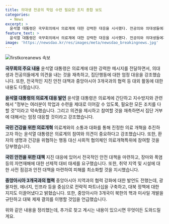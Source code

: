 ```yaml
---
title: 의대생 전공의 학업 수련 필요한 조치 종합 보도
categories:
  - News
excerpt: >
  윤석열 대통령은 국무회의에서 의료계에 대한 강력한 대응을 시사했다. 전공의와 의대생들에게 복귀를 권고하며 의견을 경청하겠다고 약속했으며, 불법행위에는 엄정 대처할 것이라고 밝혔다. 또한 의료개혁을 위해서는 의료계의 참여가 필요하다고 강조하고, 중앙아시아 국빈방문에서 대북정책 지지도 확보했다고 전했다. 폭염과 장마 등 재난에 대한 대비도 요청했다.
feature_text: >
  윤석열 대통령은 국무회의에서 의료계에 대한 강력한 대응을 시사했다. 전공의와 의대생들에게 복귀를 권고하며 의견을 경청하겠다고 약속했으며, 불법행위에는 엄정 대처할 것이라고 밝혔다. 또한 의료개혁을 위해서는 의료계의 참여가 필요하다고 강조하고, 중앙아시아 국빈방문에서 대북정책 지지도 확보했다고 전했다. 폭염과 장마 등 재난에 대한 대비도 요청했다.
image: 'https://newsdao.kr/res/images/meta/newsdao_breakingnews.jpg'
---
```


<p><img src="https://newsdao.kr/res/images/meta/newsdao_breakingnews.jpg" alt="firstkoreanews 속보" /></p>

<p><b><span style="background-color: #21538527;">국무회의 주요 내용</span></b>
윤석열 대통령은 의료계에 대한 강력한 메시지를 전달하면서, 의대생과 전공의들에게 의견을 내는 것을 재촉하고, 집단행동에 대한 엄정 대응을 강조했습니다. 또한, 전국적인 지진 안전 대책과 중앙아시아 3개국과의 협력 등 대외 활동에 대한 내용도 다뤘습니다.</p>

<p><b><span style="background-color: #21538527;">윤석열 대통령의 의료계 대응 발언</span></b>
윤석열 대통령은 의료계에 간단하고 지수방지와 관련해서 "정부는 여러분이 학업과 수련을 제대로 이어갈 수 있도록, 필요한 모든 조치를 다 할 것"이라고 약속했습니다. 그리고 의견을 제시하고 참여할 것을 재촉하면서 집단 거부에 대해서는 엄정 대응할 것이라고 강조했습니다.</p>

<p><b><span style="background-color: #21538527;">국민 건강을 위한 의료개혁</span></b>
의료계와의 소통과 대화를 통해 진정한 의료 개혁을 추진하고자 하는 윤석열 대통령은 의료계의 참여와 의견이 중요하다고 강조했습니다. 또한, 환자의 생명과 건강을 위협하는 행동 대신 사회적 협의체인 의료개혁특위에 참여할 것을 당부했습니다.</p>

<p><b><span style="background-color: #21538527;">국민 안전을 위한 대책</span></b>
지진 대응에 있어서 전국적인 안전 대책을 마련하고, 장마와 폭염 등의 자연재해에 대한 선제적 대비 태세를 요구했습니다. 또한, 취약 지역 및 시설에 대한 사전 점검과 안전 대책을 마련하여 피해를 최소화할 것을 지시했습니다.</p>

<p><b><span style="background-color: #21538527;">중앙아시아 3개국과의 협력</span></b>
중앙아시아 지역과의 협력 강화에 대한 발언도 전했는데, 광물자원, 에너지, 인프라 등을 중심으로 전략적 파트너십을 구축하고, 대북 정책에 대한 지지도 이끌어냈다고 밝혔습니다. 또한, 중앙아시아 3개국이 북한의 핵과 미사일 개발을 규탄하고 대북 제재 결의를 이행할 것임을 언급했습니다.</p>

<p>위와 같은 내용을 정리했는데, 추가로 찾고 계시는 내용이 있으시면 무엇이든 도와드릴게요.</p>

